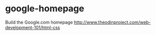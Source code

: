 # google-homepage
Build the Google.com homepage
http://www.theodinproject.com/web-development-101/html-css
